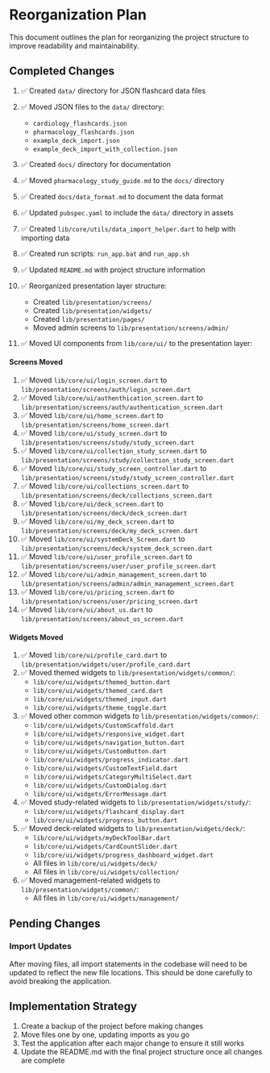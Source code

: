# Reorganization Plan

This document outlines the plan for reorganizing the project structure to improve readability and maintainability.

## Completed Changes

1. ✅ Created `data/` directory for JSON flashcard data files
2. ✅ Moved JSON files to the `data/` directory:
   - `cardiology_flashcards.json`
   - `pharmacology_flashcards.json`
   - `example_deck_import.json`
   - `example_deck_import_with_collection.json`
3. ✅ Created `docs/` directory for documentation
4. ✅ Moved `pharmacology_study_guide.md` to the `docs/` directory
5. ✅ Created `docs/data_format.md` to document the data format
6. ✅ Updated `pubspec.yaml` to include the `data/` directory in assets
7. ✅ Created `lib/core/utils/data_import_helper.dart` to help with importing data
8. ✅ Created run scripts: `run_app.bat` and `run_app.sh`
9. ✅ Updated `README.md` with project structure information
10. ✅ Reorganized presentation layer structure:
    - Created `lib/presentation/screens/`
    - Created `lib/presentation/widgets/`
    - Created `lib/presentation/pages/`
    - Moved admin screens to `lib/presentation/screens/admin/`

11. ✅ Moved UI components from `lib/core/ui/` to the presentation layer:

#### Screens Moved

1. ✅ Moved `lib/core/ui/login_screen.dart` to `lib/presentation/screens/auth/login_screen.dart`
2. ✅ Moved `lib/core/ui/authenthication_screen.dart` to `lib/presentation/screens/auth/authentication_screen.dart`
3. ✅ Moved `lib/core/ui/home_screen.dart` to `lib/presentation/screens/home_screen.dart`
4. ✅ Moved `lib/core/ui/study_screen.dart` to `lib/presentation/screens/study/study_screen.dart`
5. ✅ Moved `lib/core/ui/collection_study_screen.dart` to `lib/presentation/screens/study/collection_study_screen.dart`
6. ✅ Moved `lib/core/ui/study_screen_controller.dart` to `lib/presentation/screens/study/study_screen_controller.dart`
7. ✅ Moved `lib/core/ui/collections_screen.dart` to `lib/presentation/screens/deck/collections_screen.dart`
8. ✅ Moved `lib/core/ui/deck_screen.dart` to `lib/presentation/screens/deck/deck_screen.dart`
9. ✅ Moved `lib/core/ui/my_deck_screen.dart` to `lib/presentation/screens/deck/my_deck_screen.dart`
10. ✅ Moved `lib/core/ui/systemDeck_Screen.dart` to `lib/presentation/screens/deck/system_deck_screen.dart`
11. ✅ Moved `lib/core/ui/user_profile_screen.dart` to `lib/presentation/screens/user/user_profile_screen.dart`
12. ✅ Moved `lib/core/ui/admin_management_screen.dart` to `lib/presentation/screens/admin/admin_management_screen.dart`
13. ✅ Moved `lib/core/ui/pricing_screen.dart` to `lib/presentation/screens/user/pricing_screen.dart`
14. ✅ Moved `lib/core/ui/about_us.dart` to `lib/presentation/screens/about_us_screen.dart`

#### Widgets Moved

1. ✅ Moved `lib/core/ui/profile_card.dart` to `lib/presentation/widgets/user/profile_card.dart`
2. ✅ Moved themed widgets to `lib/presentation/widgets/common/`:
   - `lib/core/ui/widgets/themed_button.dart`
   - `lib/core/ui/widgets/themed_card.dart`
   - `lib/core/ui/widgets/themed_input.dart`
   - `lib/core/ui/widgets/theme_toggle.dart`
3. ✅ Moved other common widgets to `lib/presentation/widgets/common/`:
   - `lib/core/ui/widgets/CustomScaffold.dart`
   - `lib/core/ui/widgets/responsive_widget.dart`
   - `lib/core/ui/widgets/navigation_button.dart`
   - `lib/core/ui/widgets/CustomButton.dart`
   - `lib/core/ui/widgets/progress_indicator.dart`
   - `lib/core/ui/widgets/CustomTextField.dart`
   - `lib/core/ui/widgets/CategoryMultiSelect.dart`
   - `lib/core/ui/widgets/CustomDialog.dart`
   - `lib/core/ui/widgets/ErrorMessage.dart`
4. ✅ Moved study-related widgets to `lib/presentation/widgets/study/`:
   - `lib/core/ui/widgets/flashcard_display.dart`
   - `lib/core/ui/widgets/progress_button.dart`
5. ✅ Moved deck-related widgets to `lib/presentation/widgets/deck/`:
   - `lib/core/ui/widgets/myDeckToolBar.dart`
   - `lib/core/ui/widgets/CardCountSlider.dart`
   - `lib/core/ui/widgets/progress_dashboard_widget.dart`
   - All files in `lib/core/ui/widgets/deck/`
   - All files in `lib/core/ui/widgets/collection/`
6. ✅ Moved management-related widgets to `lib/presentation/widgets/common/`:
   - All files in `lib/core/ui/widgets/management/`

## Pending Changes

### Import Updates

After moving files, all import statements in the codebase will need to be updated to reflect the new file locations. This should be done carefully to avoid breaking the application.

## Implementation Strategy

1. Create a backup of the project before making changes
2. Move files one by one, updating imports as you go
3. Test the application after each major change to ensure it still works
4. Update the README.md with the final project structure once all changes are complete 